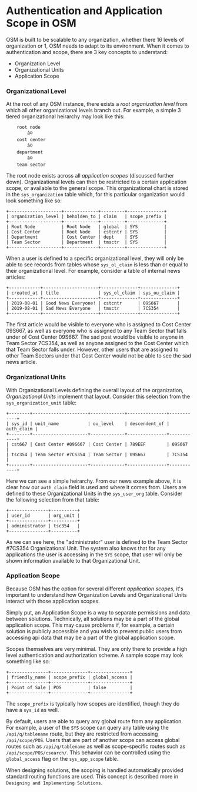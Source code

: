 
# Authentication and Application Scope in OSM

OSM is built to be scalable to any organization, whether there 16 levels of organization or 1, OSM needs to adapt to its environment. When it comes to authentication and scope, there are 3 key concepts to understand:
 - Organization Level
 - Organizational Units
 - Application Scope

### Organizational Level

At the root of any OSM instance, there exists a _root organization level_ from which all other organizational levels branch out. For example, a simple 3 tiered organizational heirarchy may look like this:

```
    root node
        â©
    cost center
        â©
    department
        â©
    team sector
```

The root node exists across all _application scopes_ (discussed further down). Organizational levels can then be restricted to a certain application scope, or available to the general scope. This organizational chart is stored in the `sys_organization` table which, for this particular organization would look something like so:

```
+--------------------+-------------+---------+--------------+
| organization_level | beholden_to | claim   | scope_prefix |
+--------------------+-------------+---------+--------------+
| Root Node          | Root Node   | global  | SYS          |
| Cost Center        | Root Node   | cstcntr | SYS          |
| Department         | Cost Center | dept    | SYS          |
| Team Sector        | Department  | tmsctr  | SYS          |
+--------------------+-------------+---------+--------------+
```

When a user is defined to a specific organizational level, they will only be able to see records from tables whose `sys_ol_claim` is less than or equal to their organizational level. For example, consider a table of internal news articles:

```
+------------+---------------------+--------------+--------------+
| created_at | title               | sys_ol_claim | sys_ou_claim |
+------------+---------------------+--------------+--------------+
| 2019-08-01 | Good News Everyone! | cstcntr      | 09S667       |
| 2019-08-01 | Sad News Everyone   | tmsctr       | 7CS354       |
+------------+---------------------+--------------+--------------+
```

The first article would be visible to everyone who is assigned to Cost Center 09S667, as well as everyone who is assigned to any Team Sector that falls under of Cost Center 09S667. The sad post would be visible to anyone in Team Sector 7CS354, as well as anyone assigned to the Cost Center which that Team Sector falls under. However, other users that are assigned to other Team Sectors under that Cost Center would not be able to see the sad news article.

### Organizational Units

With Organizational Levels defining the overall layout of the organization, _Organizational Units_ implement that layout. Consider this selection from the `sys_organization_unit` table:

```
+--------+---------------------+-------------+---------------+------------+
| sys_id | unit_name           | ou_level    | descendent_of | auth_claim |
+--------+---------------------+-------------+---------------+------------+
| cst667 | Cost Center #09S667 | Cost Center | 789EEF        | 09S667     |
| tsc354 | Team Sector #7CS354 | Team Sector | 09S667        | 7CS354     |
+--------+---------------------+-------------+---------------+------------+
```

Here we can see a simple heirarchy. From our news example above, it is clear how our `auth_claim` field is used and where it comes from. Users are defined to these Organizational Units in the `sys_user_org` table. Consider the following selection from that table:

```
+---------------+----------+
| user_id       | org_unit |
+---------------+----------+
| administrator | tsc354   |
+---------------+----------+
```

As we can see here, the "administrator" user is defined to the Team Sector #7CS354 Organizational Unit. The system also knows that for any applications the user is accessing in the `SYS` scope, that user will only be shown information available to that Organizational Unit.

### Application Scope

Because OSM has the option for several different _application scopes_, it's important to understand how Organization Levels and Organizational Units interact with those application scopes.

Simply put, an Application Scope is a way to separate permissions and data between solutions. Technically, all solutions may be a part of the global application scope. This may cause problems if, for example, a certain solution is publicly accessible and you wish to prevent public users from accessing api data that may be a part of the global application scope.

Scopes themselves are very minimal. They are only there to provide a high level authentication and authorization scheme. A sample scope may look something like so:

```
+---------------+--------------+---------------+
| friendly_name | scope_prefix | global_access |
+---------------+--------------+---------------+
| Point of Sale | POS          | false         |
+---------------+--------------+---------------+
```

The `scope_prefix` is typically how scopes are identified, though they do have a `sys_id` as well.

By default, users are able to query any global route from any application. For example, a user of the `SYS` scope can query any table using the `/api/q/tablename` route, but they are restricted from accessing `/api/scope/POS`. Users that are part of another scope can access global routes such as `/api/q/tablename` as well as scope-specific routes such as `/api/scope/POS/csearch/`. This behavior can be controlled using the `global_access` flag on the `sys_app_scope` table.

When designing solutions, the scoping is handled automatically provided standard routing functions are used. This concept is described more in `Designing and Implementing Solutions`.
